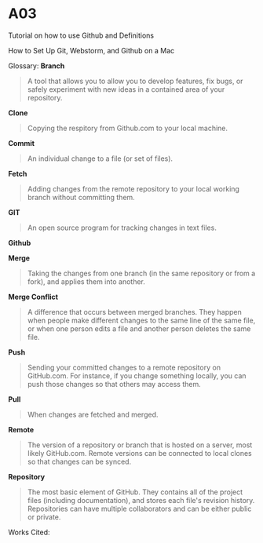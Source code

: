 # A03
Tutorial on how to use Github and Definitions

How to Set Up Git, Webstorm, and Github on a Mac


Glossary:
**Branch**
>A tool that allows you to allow you to develop features, fix bugs, or safely experiment with new ideas in a contained area of your repository.

**Clone**
>Copying the respitory from Github.com to your local machine. 

**Commit**
>An individual change to a file (or set of files). 

**Fetch**
>Adding changes from the remote repository to your local working branch without committing them. 

**GIT**
>An open source program for tracking changes in text files. 

**Github**
>
**Merge**
>Taking the changes from one branch (in the same repository or from a fork), and applies them into another.

**Merge Conflict**
>A difference that occurs between merged branches. They happen when people make different changes to the same line of the same file, or when one person edits a file and another person deletes the same file. 

**Push**
>Sending your committed changes to a remote repository on GitHub.com. For instance, if you change something locally, you can push those changes so that others may access them.

**Pull**
>When changes are fetched and merged. 

**Remote**
>The version of a repository or branch that is hosted on a server, most likely GitHub.com. Remote versions can be connected to local clones so that changes can be synced.

**Repository**
> The most basic element of GitHub. They contains all of the project files (including documentation), and stores each file's revision history. Repositories can have multiple collaborators and can be either public or private.


Works Cited: 
